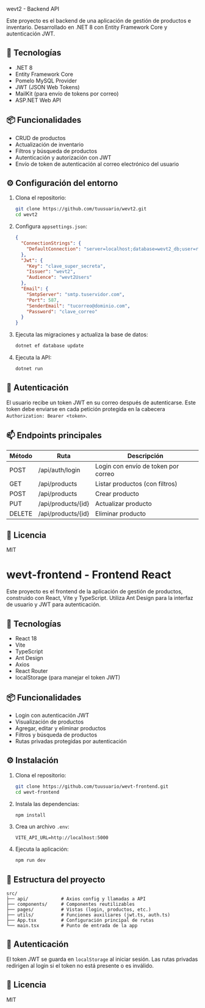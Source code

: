  wevt2 - Backend API

Este proyecto es el backend de una aplicación de gestión de productos e inventario. Desarrollado en .NET 8 con Entity Framework Core y autenticación JWT.

## 🚀 Tecnologías
- .NET 8
- Entity Framework Core
- Pomelo MySQL Provider
- JWT (JSON Web Tokens)
- MailKit (para envío de tokens por correo)
- ASP.NET Web API

## 📦 Funcionalidades
- CRUD de productos
- Actualización de inventario
- Filtros y búsqueda de productos
- Autenticación y autorización con JWT
- Envío de token de autenticación al correo electrónico del usuario

## ⚙️ Configuración del entorno

1. Clona el repositorio:
   ```bash
   git clone https://github.com/tuusuario/wevt2.git
   cd wevt2
   ```

2. Configura `appsettings.json`:
   ```json
   {
     "ConnectionStrings": {
       "DefaultConnection": "server=localhost;database=wevt2_db;user=root;password=tu_contraseña"
     },
     "Jwt": {
       "Key": "clave_super_secreta",
       "Issuer": "wevt2",
       "Audience": "wevt2Users"
     },
     "Email": {
       "SmtpServer": "smtp.tuservidor.com",
       "Port": 587,
       "SenderEmail": "tucorreo@dominio.com",
       "Password": "clave_correo"
     }
   }
   ```

3. Ejecuta las migraciones y actualiza la base de datos:
   ```bash
   dotnet ef database update
   ```

4. Ejecuta la API:
   ```bash
   dotnet run
   ```

## 🔐 Autenticación
El usuario recibe un token JWT en su correo después de autenticarse. Este token debe enviarse en cada petición protegida en la cabecera `Authorization: Bearer <token>`.

## 📫 Endpoints principales

| Método | Ruta | Descripción |
|--------|------|-------------|
| POST   | /api/auth/login        | Login con envío de token por correo |
| GET    | /api/products          | Listar productos (con filtros) |
| POST   | /api/products          | Crear producto |
| PUT    | /api/products/{id}     | Actualizar producto |
| DELETE | /api/products/{id}     | Eliminar producto |

## 📄 Licencia
MIT
# wevt-frontend - Frontend React

Este proyecto es el frontend de la aplicación de gestión de productos, construido con React, Vite y TypeScript. Utiliza Ant Design para la interfaz de usuario y JWT para autenticación.

## 🚀 Tecnologías
- React 18
- Vite
- TypeScript
- Ant Design
- Axios
- React Router
- localStorage (para manejar el token JWT)

## 📦 Funcionalidades
- Login con autenticación JWT
- Visualización de productos
- Agregar, editar y eliminar productos
- Filtros y búsqueda de productos
- Rutas privadas protegidas por autenticación

## ⚙️ Instalación

1. Clona el repositorio:
   ```bash
   git clone https://github.com/tuusuario/wevt-frontend.git
   cd wevt-frontend
   ```

2. Instala las dependencias:
   ```bash
   npm install
   ```

3. Crea un archivo `.env`:
   ```env
   VITE_API_URL=http://localhost:5000
   ```

4. Ejecuta la aplicación:
   ```bash
   npm run dev
   ```

## 🧱 Estructura del proyecto

```
src/
├── api/            # Axios config y llamadas a API
├── components/     # Componentes reutilizables
├── pages/          # Vistas (login, productos, etc.)
├── utils/          # Funciones auxiliares (jwt.ts, auth.ts)
├── App.tsx         # Configuración principal de rutas
└── main.tsx        # Punto de entrada de la app
```

## 🔐 Autenticación
El token JWT se guarda en `localStorage` al iniciar sesión. Las rutas privadas redirigen al login si el token no está presente o es inválido.

## 📄 Licencia
MIT
